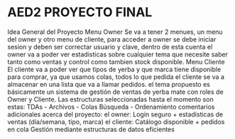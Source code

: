 # AED2 PROYECTO FINAL
Idea General del Proyecto
Menu Owner
Se va a tener 2 menues, un menu del owner y otro menu de cliente, para acceder a owner se debe iniciar sesion y deben ser correctar usuario y clave, dentro de esta cuenta el owner va a poder ver estadisticas sobre cualquier tema que necesite saber tanto como ventas y control como tambien stock disponible.
Menu Cliente
El cliente va a poder ver que tipos de yerba y que marca tiene disponible para comprar, ya que usamos colas, todos lo que pedida el cliente se va a almacenar en una lista que va a llamar pedidos.
el tema propuesto es básicamente un sistema de gestión de ventas de yerba mate con roles de Owner y Cliente.
Las estructuras seleccionadas hasta el momento son estas:
TDAs - Archivos - Colas
Búsqueda - Ordenamiento
comentarios adicionales acerca del proyecto:
el owner: Login seguro + estadísticas de ventas (día/semana, tipo, marca)
el cliente: Catálogo disponible + pedidos en cola
Gestión mediante estructuras de datos eficientes
